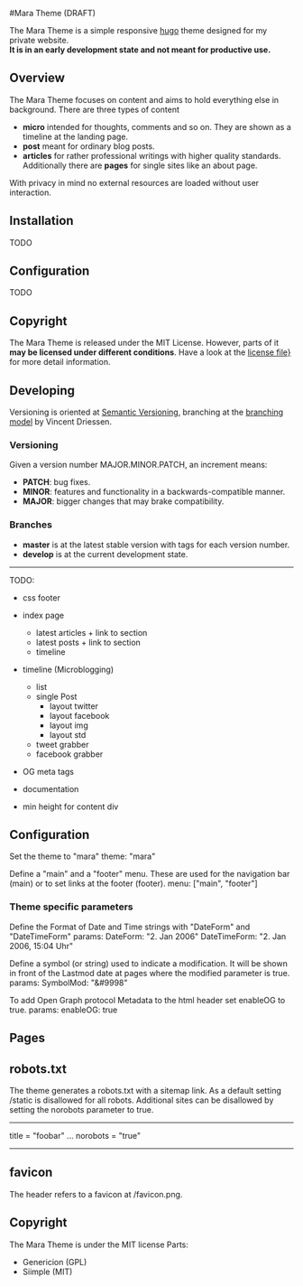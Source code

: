 #Mara Theme (DRAFT)

The Mara Theme is a simple responsive [hugo](https://gohugo.io) theme designed for my private website.  
**It is in an early development state and not meant for productive use.**

## Overview
The Mara Theme focuses on content and aims to hold everything else in background. There are three types of content
- **micro** intended for thoughts, comments and so on. They are shown as a timeline at the landing page.
- **post** meant for ordinary blog posts.
- **articles** for rather professional writings with higher quality standards.
Additionally there are **pages** for single sites like an about page.  

With privacy in mind no external resources are loaded without user interaction.

## Installation
TODO

## Configuration 
TODO

## Copyright
The Mara Theme is released under the MIT License.
However, parts of it **may be licensed under different conditions**. Have a look at the [license file}](/LICENSE.md) for more detail information.

## Developing
Versioning is oriented at [Semantic Versioning](http://semver.org), branching at the [branching model](http://nvie.com/post/a-successful-git-branching-model) by Vincent Driessen.

### Versioning
Given a version number MAJOR.MINOR.PATCH, an increment means:
- **PATCH**: bug fixes. 
- **MINOR**: features and functionality in a backwards-compatible manner. 
- **MAJOR**: bigger changes that may brake compatibility.

### Branches
- **master** is at the latest stable version with tags for each version number.
- **develop** is at the current development state.


--- 


TODO: 
 - css footer
 - index page
   - latest articles + link to section
   - latest posts + link to section
   - timeline
 - timeline (Microblogging)
   - list 
   - single Post
     - layout twitter
     - layout facebook
     - layout img
     - layout std
   - tweet grabber
   - facebook grabber
   
 - OG meta tags
 - documentation
 - min height for content div


## Configuration
Set the theme to "mara"
   theme:   "mara"

Define a "main" and a "footer" menu.
These are used for the navigation bar (main) or to set links at the footer (footer).
   menu: ["main", "footer"]

### Theme specific parameters
Define the Format of Date and Time strings with "DateForm" and "DateTimeForm"
   params:
      DateForm: "2. Jan 2006"
      DateTimeForm: "2. Jan 2006, 15:04 Uhr"

Define a symbol (or string) used to indicate a modification.
It will be shown in front of the Lastmod date at pages where the modified parameter is true.
   params:
      SymbolMod: "&#9998"

To add Open Graph protocol Metadata to the html header set enableOG to true.
   params:
      enableOG: true

## Pages

## robots.txt
The theme generates a robots.txt with a sitemap link.
As a default setting /static is disallowed for all robots.
Additional sites can be disallowed by setting the norobots parameter to true.

   ---
   title = "foobar"
   ...
   norobots = "true"

   ---

## favicon
The header refers to a favicon at /favicon.png.

## Copyright
The Mara Theme is under the MIT license
Parts:
- Genericion (GPL)
- Siimple (MIT)
